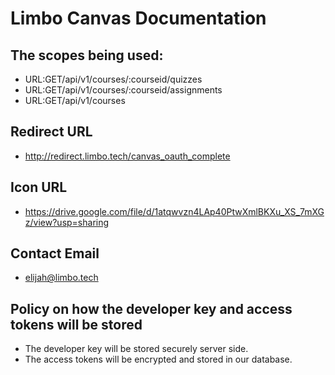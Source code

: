 # Limbo Canvas Documentation

## The scopes being used:

* URL:GET/api/v1/courses/:courseid/quizzes
* URL:GET/api/v1/courses/:courseid/assignments
* URL:GET/api/v1/courses

## Redirect URL

* http://redirect.limbo.tech/canvas_oauth_complete

## Icon URL

* https://drive.google.com/file/d/1atqwvzn4LAp40PtwXmlBKXu_XS_7mXGz/view?usp=sharing

## Contact Email

* elijah@limbo.tech

## Policy on how the developer key and access tokens will be stored

* The developer key will be stored securely server side.
* The access tokens will be encrypted and stored in our database.

